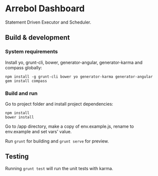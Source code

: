 # Arrebol Dashboard

Statement Driven Executor and Scheduler.

## Build & development

### System requirements

Install yo, grunt-cli, bower, generator-angular, generator-karma and compass globally:

```
npm install -g grunt-cli bower yo generator-karma generator-angular
gem install compass
```
### Build and run

Go to project folder and install project dependencies:

```
npm install
bower install
```

Go to /app directory, make a copy of env.example.js, rename to env.example and set vars' value.

Run `grunt` for building and `grunt serve` for preview.

## Testing

Running `grunt test` will run the unit tests with karma.
